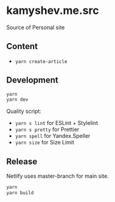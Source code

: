# kamyshev.me.src

Source of Personal site

## Content

+ `yarn create-article`

## Development

```sh
yarn
yarn dev
```

Quality script:
+ `yarn s lint` for ESLint + Stylelint
+ `yarn s pretty` for Prettier
+ `yarn spell` for Yandex.Speller
+ `yarn size` for Size Limit

## Release

Netlify uses master-branch for main site.

```sh
yarn
yarn build
```
